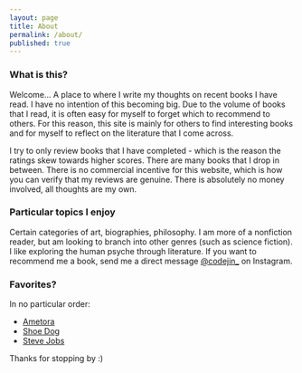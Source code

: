 ```yaml
---
layout: page
title: About
permalink: /about/
published: true
---
```

### What is this?

Welcome...
A place to where I write my thoughts on recent books I have read. I have no intention of this becoming big. Due to the volume of books that I read, it is often easy for myself to forget which to recommend to others. For this reason, this site is mainly for others to find interesting books and for myself to reflect on the literature that I come across.

I try to only review books that I have completed - which is the reason the ratings skew towards higher scores. There are many books that I drop in between. There is no commercial incentive for this website, which is how you can verify that my reviews are genuine. There is absolutely no money involved, all thoughts are my own.

### Particular topics I enjoy
Certain categories of art, biographies, philosophy. I am more of a nonfiction reader, but am looking to branch into other genres (such as science fiction). I like exploring the human psyche through literature.
If you want to recommend me a book, send me a direct message [@codejin_](https://instagram.com/codejin_/) on Instagram.

### Favorites?
In no particular order:
- [Ametora](https://jinsung-kim.github.io/ametora/)
- [Shoe Dog](https://jinsung-kim.github.io/shoe-dog/)
- [Steve Jobs](https://jinsung-kim.github.io/steve-jobs/)

Thanks for stopping by :)
